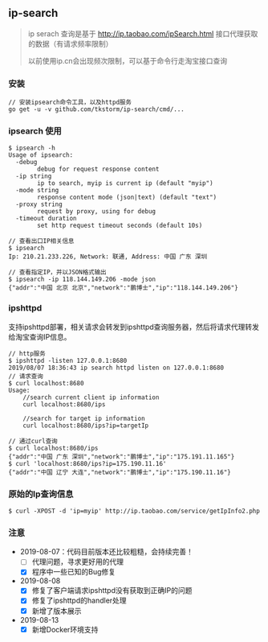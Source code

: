 ## ip-search
> ip serach 查询是基于 http://ip.taobao.com/ipSearch.html 接口代理获取的数据（有请求频率限制）
> 
> 以前使用ip.cn会出现频次限制，可以基于命令行走淘宝接口查询

### 安装
```
// 安装ipsearch命令工具，以及httpd服务
go get -u -v github.com/tkstorm/ip-search/cmd/...
```

### ipsearch 使用
```
$ ipsearch -h
Usage of ipsearch:
  -debug
    	debug for request response content
  -ip string
    	ip to search, myip is current ip (default "myip")
  -mode string
    	response content mode (json|text) (default "text")
  -proxy string
    	request by proxy, using for debug
  -timeout duration
    	set http request timeout seconds (default 10s)

// 查看出口IP相关信息
$ ipsearch
Ip: 210.21.233.226, Network: 联通, Address: 中国 广东 深圳

// 查看指定IP，并以JSON格式输出
$ ipsearch -ip 118.144.149.206 -mode json
{"addr":"中国 北京 北京","network":"鹏博士","ip":"118.144.149.206"}
```

### ipshttpd

支持ipshttpd部署，相关请求会转发到ipshttpd查询服务器，然后将请求代理转发给淘宝查询IP信息。

```
// http服务
$ ipshttpd -listen 127.0.0.1:8680
2019/08/07 18:36:43 ip search httpd listen on 127.0.0.1:8680
// 请求查询
$ curl localhost:8680
Usage:
	//search current client ip information
	curl localhost:8680/ips

	//search for target ip information
	curl localhost:8680/ips?ip=targetIp

// 通过curl查询
$ curl localhost:8680/ips
{"addr":"中国 广东 深圳","network":"鹏博士","ip":"175.191.11.165"}
$ curl 'localhost:8680/ips?ip=175.190.11.16'
{"addr":"中国 辽宁 大连","network":"鹏博士","ip":"175.190.11.16"}
```

### 原始的Ip查询信息
```
$ curl -XPOST -d 'ip=myip' http://ip.taobao.com/service/getIpInfo2.php
```

### 注意
- 2019-08-07：代码目前版本还比较粗糙，会持续完善！
    - [ ] 代理问题，寻求更好用的代理
    - [x] 程序中一些已知的Bug修复 
- 2019-08-08
    - [x] 修复了客户端请求ipshttpd没有获取到正确IP的问题
    - [x] 修复了ipshttpd的handler处理
    - [x] 新增了版本展示
- 2019-08-13
    - [x] 新增Docker环境支持
